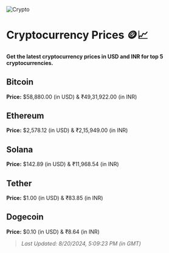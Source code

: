 
![Crypto](https://www.techguide.com.au/wp-content/uploads/2020/11/crypto3.jpeg)

# Cryptocurrency Prices 🪙📈

#### Get the latest cryptocurrency prices in USD and INR for top 5 cryptocurrencies.

## Bitcoin

**Price:** $58,880.00 (in USD) & ₹49,31,922.00 (in INR)

## Ethereum

**Price:** $2,578.12 (in USD) & ₹2,15,949.00 (in INR)

## Solana

**Price:** $142.89 (in USD) & ₹11,968.54 (in INR)

## Tether

**Price:** $1.00 (in USD) & ₹83.85 (in INR)

## Dogecoin

**Price:** $0.10 (in USD) & ₹8.64 (in INR)

> _Last Updated: 8/20/2024, 5:09:23 PM (in GMT)_
